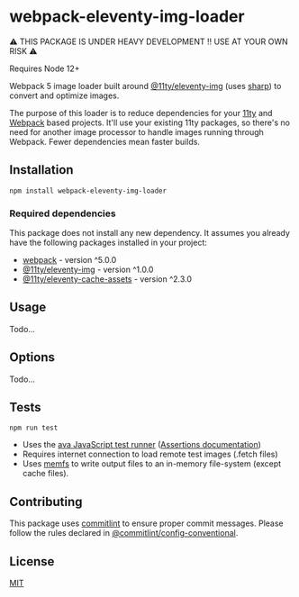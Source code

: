# webpack-eleventy-img-loader

⚠ THIS PACKAGE IS UNDER HEAVY DEVELOPMENT ‼ USE AT YOUR OWN RISK ⚠

Requires Node 12+

Webpack 5 image loader built around [@11ty/eleventy-img](https://www.npmjs.com/package/@11ty/eleventy-img) (uses [sharp](https://sharp.pixelplumbing.com/)) to convert and optimize images.

The purpose of this loader is to reduce dependencies for your [11ty](https://www.11ty.dev/) and [Webpack](https://webpack.js.org/) based projects. It'll use your existing 11ty packages, so there's no need for another image processor to handle images running through Webpack. Fewer dependencies mean faster builds.

## Installation
```
npm install webpack-eleventy-img-loader
```

### Required dependencies

This package does not install any new dependency. It assumes you already have the following packages installed in your project:

- [webpack](https://www.npmjs.com/package/webpack) - version ^5.0.0
- [@11ty/eleventy-img](https://www.npmjs.com/package/@11ty/eleventy-img) - version ^1.0.0
- [@11ty/eleventy-cache-assets](https://www.npmjs.com/package/@11ty/eleventy-cache-assets) - version ^2.3.0

## Usage

Todo...

## Options

Todo...

## Tests
```
npm run test
```
- Uses the [ava JavaScript test runner](https://github.com/avajs/ava) ([Assertions documentation](https://github.com/avajs/ava/blob/master/docs/03-assertions.md))
- Requires internet connection to load remote test images (.fetch files)
- Uses [memfs](https://www.npmjs.com/package/memfs) to write output files to an in-memory file-system (except cache files).

## Contributing

This package uses [commitlint](https://commitlint.js.org/) to ensure proper commit messages. Please follow the rules declared in [@commitlint/config-conventional](https://github.com/conventional-changelog/commitlint/tree/master/%40commitlint/config-conventional).

## License

[MIT](./LICENSE)